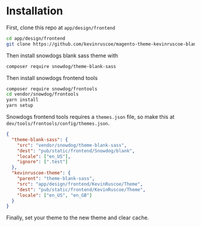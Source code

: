 # Installation

First, clone this repo at `app/design/frontend`

```bash
cd app/design/frontend
git clone https://github.com/kevinruscoe/magento-theme-kevinruscoe-blank/
```

Then install snowdogs blank sass theme with

```bash
composer require snowdog/theme-blank-sass
```

Then install snowdogs frontend tools

```bash
composer require snowdog/frontools
cd vendor/snowdog/frontools
yarn install
yarn setup
```

Snowdogs frontend tools requires a `themes.json` file, so make this at `dev/tools/frontools/config/themes.json`.

```json
{
  "theme-blank-sass": {
    "src": "vendor/snowdog/theme-blank-sass",
    "dest": "pub/static/frontend/Snowdog/blank",
    "locale": ["en_US"],
    "ignore": [".test"]
  },
  "kevinruscoe-theme": {
    "parent": "theme-blank-sass",
    "src": "app/design/frontend/KevinRuscoe/Theme",
    "dest": "pub/static/frontend/KevinRuscoe/Theme",
    "locale": ["en_US", "en_GB"]
  }
}
```

Finally, set your theme to the new theme and clear cache.